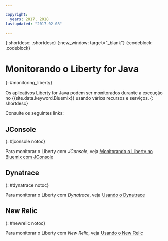 ```yaml
---

copyright:
  years: 2017, 2018
lastupdated: "2017-02-08"

---
```


{:shortdesc: .shortdesc}
{:new_window: target="_blank"}
{:codeblock: .codeblock}

# Monitorando o Liberty for Java
{: #monitoring_liberty}

Os aplicativos Liberty for Java podem ser monitorados durante a execução no {{site.data.keyword.Bluemix}} usando vários recursos e serviços.
{: shortdesc}

Consulte os seguintes links:

## JConsole
{: #jconsole notoc}

Para monitorar o Liberty com *JConsole*, veja [Monitorando o Liberty no Bluemix com JConsole](jconsole.html)

## Dynatrace
{: #dynatrace notoc}

Para monitorar o Liberty com *Dynatrace*, veja [Usando o Dynatrace](dynatrace.html)

## New Relic
{: #newrelic notoc}

Para monitorar o Liberty com *New Relic*, veja [Usando o New Relic](newRelic.html)
